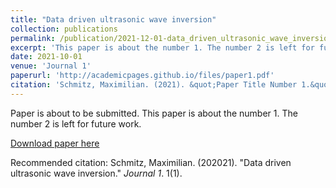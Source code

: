 ```yaml
---
title: "Data driven ultrasonic wave inversion"
collection: publications
permalink: /publication/2021-12-01-data_driven_ultrasonic_wave_inversion.md
excerpt: 'This paper is about the number 1. The number 2 is left for future work.'
date: 2021-10-01
venue: 'Journal 1'
paperurl: 'http://academicpages.github.io/files/paper1.pdf'
citation: 'Schmitz, Maximilian. (2021). &quot;Paper Title Number 1.&quot; <i>Journal 1</i>. 1(1).'
---
```

Paper is about to be submitted.
This paper is about the number 1. The number 2 is left for future work.

[Download paper here](http://academicpages.github.io/files/paper1.pdf)

Recommended citation: Schmitz, Maximilian. (202021). "Data driven ultrasonic wave inversion." <i>Journal 1</i>. 1(1).